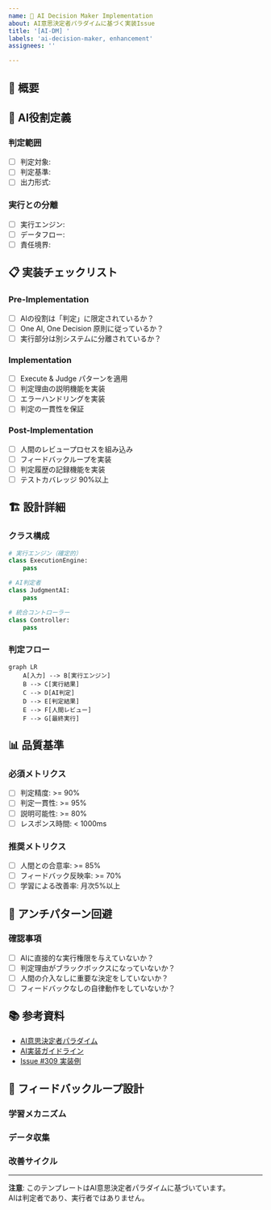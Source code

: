 ```yaml
---
name: 🧠 AI Decision Maker Implementation
about: AI意思決定者パラダイムに基づく実装Issue
title: '[AI-DM] '
labels: 'ai-decision-maker, enhancement'
assignees: ''

---
```


## 🎯 概要
<!-- AIが判定者として機能する新機能の概要を記述 -->

## 🧠 AI役割定義

### 判定範囲
<!-- このAIが判定する具体的な内容 -->
- [ ] 判定対象:
- [ ] 判定基準:
- [ ] 出力形式:

### 実行との分離
<!-- 実行部分をどのように分離するか -->
- [ ] 実行エンジン:
- [ ] データフロー:
- [ ] 責任境界:

## 📋 実装チェックリスト

### Pre-Implementation
- [ ] AIの役割は「判定」に限定されているか？
- [ ] One AI, One Decision 原則に従っているか？
- [ ] 実行部分は別システムに分離されているか？

### Implementation
- [ ] Execute & Judge パターンを適用
- [ ] 判定理由の説明機能を実装
- [ ] エラーハンドリングを実装
- [ ] 判定の一貫性を保証

### Post-Implementation
- [ ] 人間のレビュープロセスを組み込み
- [ ] フィードバックループを実装
- [ ] 判定履歴の記録機能を実装
- [ ] テストカバレッジ 90%以上

## 🏗️ 設計詳細

### クラス構成
```python
# 実行エンジン（確定的）
class ExecutionEngine:
    pass

# AI判定者
class JudgmentAI:
    pass

# 統合コントローラー
class Controller:
    pass
```

### 判定フロー
```mermaid
graph LR
    A[入力] --> B[実行エンジン]
    B --> C[実行結果]
    C --> D[AI判定]
    D --> E[判定結果]
    E --> F[人間レビュー]
    F --> G[最終実行]
```

## 📊 品質基準

### 必須メトリクス
- [ ] 判定精度: >= 90%
- [ ] 判定一貫性: >= 95%
- [ ] 説明可能性: >= 80%
- [ ] レスポンス時間: < 1000ms

### 推奨メトリクス
- [ ] 人間との合意率: >= 85%
- [ ] フィードバック反映率: >= 70%
- [ ] 学習による改善率: 月次5%以上

## 🚨 アンチパターン回避

### 確認事項
- [ ] AIに直接的な実行権限を与えていないか？
- [ ] 判定理由がブラックボックスになっていないか？
- [ ] 人間の介入なしに重要な決定をしていないか？
- [ ] フィードバックなしの自律動作をしていないか？

## 📚 参考資料

- [AI意思決定者パラダイム](../../docs/philosophy/AI_DECISION_MAKER_PARADIGM.md)
- [AI実装ガイドライン](../../docs/guides/AI_IMPLEMENTATION_GUIDELINES.md)
- [Issue #309 実装例](../../docs/issues/issue-309-philosophy-update.md)

## 🔄 フィードバックループ設計

### 学習メカニズム
<!-- どのようにフィードバックから学習するか -->

### データ収集
<!-- どのようなデータを収集するか -->

### 改善サイクル
<!-- どのような頻度で改善するか -->

---

**注意**: このテンプレートはAI意思決定者パラダイムに基づいています。  
AIは判定者であり、実行者ではありません。
